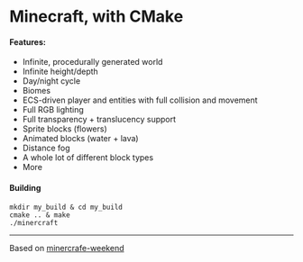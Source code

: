 # Minecraft, with CMake

#### Features:
- Infinite, procedurally generated world
- Infinite height/depth
- Day/night cycle
- Biomes
- ECS-driven player and entities with full collision and movement
- Full RGB lighting
- Full transparency + translucency support
- Sprite blocks (flowers)
- Animated blocks (water + lava)
- Distance fog
- A whole lot of different block types
- More

#### Building
```shell
mkdir my_build & cd my_build
cmake .. & make
./minercraft
```

---

Based on [minercrafe-weekend](https://github.com/jdah/minecraft-weekend.git`)